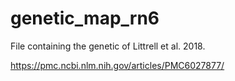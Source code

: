 # genetic_map_rn6

File containing the genetic of Littrell et al. 2018. 

https://pmc.ncbi.nlm.nih.gov/articles/PMC6027877/ 